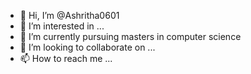 - 👋 Hi, I’m @Ashritha0601
- 👀 I’m interested in ...
- 🌱 I’m currently pursuing masters in computer science
- 💞️ I’m looking to collaborate on ...
- 📫 How to reach me ...

<!---
Ashritha0601/Ashritha0601 is a ✨ special ✨ repository because its `README.md` (this file) appears on your GitHub profile.
You can click the Preview link to take a look at your changes.
--->
